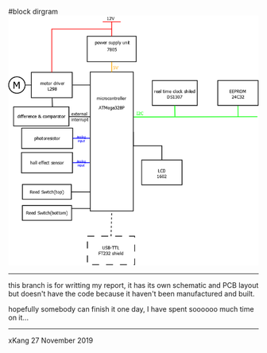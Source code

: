 #block dirgram
![block diagram](https://raw.githubusercontent.com/XKangs/fg/master/block%20diagram.png)

---
this branch is for writting my report, it has its own schematic and PCB layout but doesn't have the code because it haven't been manufactured and built. 

hopefully somebody can finish it one day, I have spent soooooo much time on it...

---
xKang 
27 November 2019

